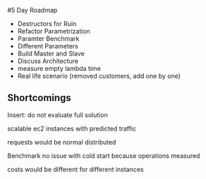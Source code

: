 
#5 Day Roadmap

- Destructors for Ruin
- Refactor Parametrization
- Paramter Benchmark
- Different Parameters
- Build Master and Slave
- Discuss Architecture
- measure empty lambda time
- Real life scenario (removed customers, add one by one)



## Shortcomings
Insert: do not evaluate full solution   

scalable ec2 instances with predicted traffic

requests would be normal distributed 

Benchmark no issue with cold start because operations measured

costs would be different for different instances
